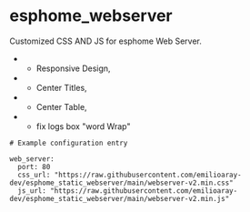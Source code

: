 # esphome_webserver
Customized CSS AND JS for esphome Web Server. 
* - Responsive Design,
* - Center Titles,
* - Center Table,
* - fix logs box "word Wrap"


```
# Example configuration entry

web_server:
  port: 80
  css_url: "https://raw.githubusercontent.com/emilioaray-dev/esphome_static_webserver/main/webserver-v2.min.css"
  js_url: "https://raw.githubusercontent.com/emilioaray-dev/esphome_static_webserver/main/webserver-v2.min.js"

```
